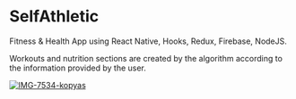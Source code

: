 # SelfAthletic
Fitness & Health App using React Native, Hooks, Redux, Firebase, NodeJS.

Workouts and nutrition sections are created by the algorithm according to the information provided by the user.

<a href="https://ibb.co/g6Czmh6"><img src="https://i.ibb.co/SJpR5GJ/IMG-7534-kopyas.jpg" alt="IMG-7534-kopyas" border="0"></a>
